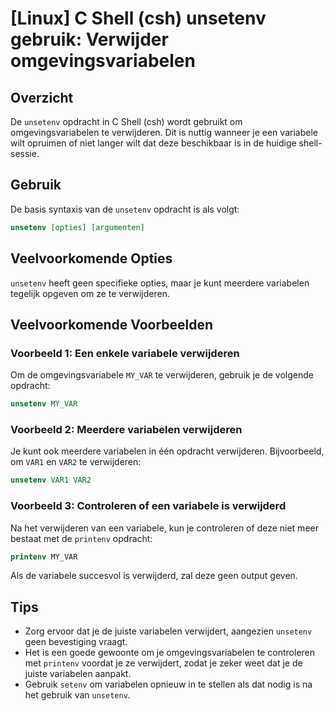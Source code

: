 # [Linux] C Shell (csh) unsetenv gebruik: Verwijder omgevingsvariabelen

## Overzicht
De `unsetenv` opdracht in C Shell (csh) wordt gebruikt om omgevingsvariabelen te verwijderen. Dit is nuttig wanneer je een variabele wilt opruimen of niet langer wilt dat deze beschikbaar is in de huidige shell-sessie.

## Gebruik
De basis syntaxis van de `unsetenv` opdracht is als volgt:

```csh
unsetenv [opties] [argumenten]
```

## Veelvoorkomende Opties
`unsetenv` heeft geen specifieke opties, maar je kunt meerdere variabelen tegelijk opgeven om ze te verwijderen.

## Veelvoorkomende Voorbeelden

### Voorbeeld 1: Een enkele variabele verwijderen
Om de omgevingsvariabele `MY_VAR` te verwijderen, gebruik je de volgende opdracht:

```csh
unsetenv MY_VAR
```

### Voorbeeld 2: Meerdere variabelen verwijderen
Je kunt ook meerdere variabelen in één opdracht verwijderen. Bijvoorbeeld, om `VAR1` en `VAR2` te verwijderen:

```csh
unsetenv VAR1 VAR2
```

### Voorbeeld 3: Controleren of een variabele is verwijderd
Na het verwijderen van een variabele, kun je controleren of deze niet meer bestaat met de `printenv` opdracht:

```csh
printenv MY_VAR
```
Als de variabele succesvol is verwijderd, zal deze geen output geven.

## Tips
- Zorg ervoor dat je de juiste variabelen verwijdert, aangezien `unsetenv` geen bevestiging vraagt.
- Het is een goede gewoonte om je omgevingsvariabelen te controleren met `printenv` voordat je ze verwijdert, zodat je zeker weet dat je de juiste variabelen aanpakt.
- Gebruik `setenv` om variabelen opnieuw in te stellen als dat nodig is na het gebruik van `unsetenv`.